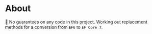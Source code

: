 ﻿# About

:stop_sign: No guarantees on any code in this project. Working out replacement methods for a conversion from `EF6` to `EF Core 7`.

